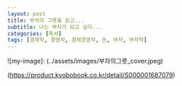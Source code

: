 ```yaml
---
layout: post
title: 부자의 그릇을 읽고...
subtitle: 나는 부자가 되고 싶다...
categories: [독서]
tags: [경제학, 경영학, 경제경영학, 돈, 부자, 부자학]
---
```



![my-image]: (../assets/images/부자의그릇_cover.jpeg)


(https://product.kyobobook.co.kr/detail/S000001687079)